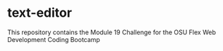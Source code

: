 # text-editor
This repository contains the Module 19 Challenge for the OSU Flex Web Development Coding Bootcamp
